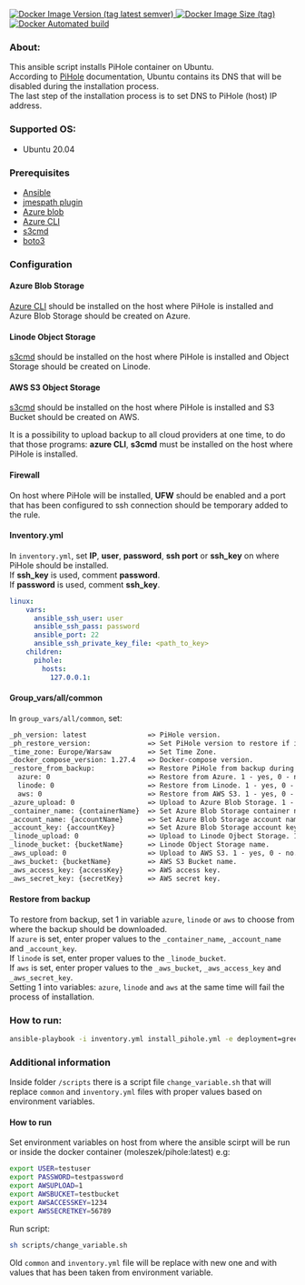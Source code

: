 <p align="left">
    <a href="https://hub.docker.com/r/moleszek/pihole">
        <img alt="Docker Image Version (tag latest semver)" src="https://img.shields.io/docker/v/moleszek/pihole/latest">
    </a>
    <a href="https://hub.docker.com/r/moleszek/pihole">
        <img alt="Docker Image Size (tag)" src="https://img.shields.io/docker/image-size/moleszek/pihole/latest">
    </a>
    <a href="https://hub.docker.com/r/moleszek/pihole">
        <img alt="Docker Automated build" src="https://img.shields.io/docker/automated/moleszek/pihole">
    </a>
</p>

### About:
This ansible script installs PiHole container on Ubuntu.<br/>
According to [PiHole](https://github.com/pi-hole/docker-pi-hole) documentation, Ubuntu contains its DNS that will be disabled during the installation process.<br/>
The last step of the installation process is to set DNS to PiHole (host) IP address.

### Supported OS:
* Ubuntu 20.04

### Prerequisites
* [Ansible](https://docs.ansible.com/ansible/latest/index.html)
* [jmespath plugin](https://pypi.org/project/jmespath/)
* [Azure blob](https://docs.microsoft.com/en-us/cli/azure/storage/blob?view=azure-cli-latest#az_storage_blob_upload)
* [Azure CLI](https://docs.microsoft.com/en-us/cli/azure/)
* [s3cmd](https://www.linode.com/docs/guides/how-to-use-object-storage/#s3cmd)
* [boto3](https://boto3.amazonaws.com/v1/documentation/api/latest/index.html)

### Configuration

#### Azure Blob Storage
[Azure CLI](https://docs.microsoft.com/en-us/cli/azure/install-azure-cli) should be installed on the host where PiHole is installed and Azure Blob Storage should be created on Azure.

#### Linode Object Storage
[s3cmd](https://www.linode.com/docs/guides/how-to-use-object-storage/#s3cmd) should be installed on the host where PiHole is installed and Object Storage should be created on Linode.

#### AWS S3 Object Storage
[s3cmd](https://github.com/s3tools/s3cmd) should be installed on the host where PiHole is installed and S3 Bucket should be created on AWS.

It is a possibility to upload backup to all cloud providers at one time, to do that those programs: **azure CLI**, **s3cmd** must be installed on the host where PiHole is installed.

#### Firewall
On host where PiHole will be installed, **UFW** should be enabled and a port that has been configured to ssh connection should be temporary added to the rule.

#### Inventory.yml
In `inventory.yml`, set **IP**, **user**, **password**, **ssh port** or **ssh_key** on where PiHole should be installed.</br>
If **ssh_key** is used, comment **password**.</br>
If **password** is used, comment **ssh_key**.</br>
```yml
linux:
    vars:
      ansible_ssh_user: user
      ansible_ssh_pass: password
      ansible_port: 22
      ansible_ssh_private_key_file: <path_to_key>
    children:
      pihole:
        hosts:
          127.0.0.1:
```

#### Group_vars/all/common
In `group_vars/all/common`, set:

```txt
_ph_version: latest               => PiHole version.
_ph_restore_version:              => Set PiHole version to restore if installation failed during brownfield.
_time_zone: Europe/Warsaw         => Set Time Zone.
_docker_compose_version: 1.27.4   => Docker-compose version.
_restore_from_backup:             => Restore PiHole from backup during greenfield installation.
  azure: 0                        => Restore from Azure. 1 - yes, 0 - no.
  linode: 0                       => Restore from Linode. 1 - yes, 0 - no.
  aws: 0                          => Restore from AWS S3. 1 - yes, 0 - no.
_azure_upload: 0                  => Upload to Azure Blob Storage. 1 - yes, 0 - no.
_container_name: {containerName}  => Set Azure Blob Storage container name.
_account_name: {accountName}      => Set Azure Blob Storage account name.
_account_key: {accountKey}        => Set Azure Blob Storage account key.
_linode_upload: 0                 => Upload to Linode Ojbect Storage. 1 - yes, 0 - no.
_linode_bucket: {bucketName}      => Linode Object Storage name.
_aws_upload: 0                    => Upload to AWS S3. 1 - yes, 0 - no.
_aws_bucket: {bucketName}         => AWS S3 Bucket name.
_aws_access_key: {accessKey}      => AWS access key.
_aws_secret_key: {secretKey}      => AWS secret key.
```

#### Restore from backup
To restore from backup, set 1 in variable `azure`, `linode` or `aws` to choose from where the backup should be downloaded.</br>
If `azure` is set, enter proper values to the `_container_name`, `_account_name` and `_account_key`.</br>
If `linode` is set, enter proper values to the `_linode_bucket`.</br>
If `aws` is set, enter proper values to the `_aws_bucket`, `_aws_access_key` and `_aws_secret_key`.</br>
Setting 1 into variables: `azure`, `linode` and `aws` at the same time will fail the process of installation. 

### How to run:

```bash
ansible-playbook -i inventory.yml install_pihole.yml -e deployment=greenfield/brownfield --ask-become-pass -vv
```

### Additional information
Inside folder ``/scripts`` there is a script file ``change_variable.sh`` that will replace ``common`` and ``inventory.yml`` files with proper values based on environment variables.

#### How to run

Set environment variables on host from where the ansible scirpt will be run or inside the docker container (moleszek/pihole:latest) e.g:

```bash
export USER=testuser
export PASSWORD=testpassword
export AWSUPLOAD=1
export AWSBUCKET=testbucket
export AWSACCESSKEY=1234
export AWSSECRETKEY=56789
```

Run script:

```bash
sh scripts/change_variable.sh
```

Old ``common`` and ``inventory.yml`` file will be replace with new one and with values that has been taken from environment variable.
